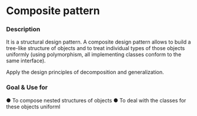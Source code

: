# Composite pattern 

### Description
It is a structural design pattern. A composite design pattern allows to build a
tree-like structure of objects and to treat individual types of those objects uniformly (using polymorphism, all implementing
classes conform to the same interface).

Apply the design principles of decomposition and generalization.

### Goal & Use for

● To compose nested structures of objects
● To deal with the classes for these objects uniforml


 


